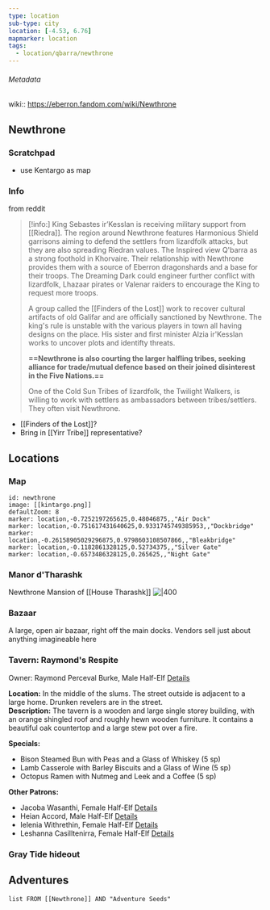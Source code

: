 ```yaml
---
type: location
sub-type: city
location: [-4.53, 6.76]
mapmarker: location
tags:
  - location/qbarra/newthrone
---
```

###### Metadata 
wiki:: https://eberron.fandom.com/wiki/Newthrone

## Newthrone

### Scratchpad

- use Kentargo as map

### Info

from reddit
> [!info:]
> King Sebastes ir’Kesslan is receiving military support from [[Riedra]]. The region around Newthrone features Harmonious Shield garrisons aiming to defend the settlers from lizardfolk attacks, but they are also spreading Riedran values. The Inspired view Q'barra as a strong foothold in Khorvaire. Their relationship with Newthrone provides them with a source of Eberron dragonshards and a base for their troops. The Dreaming Dark could engineer further conflict with lizardfolk, Lhazaar pirates or Valenar raiders to encourage the King to request more troops.
> 
> A group called the [[Finders of the Lost]] work to recover cultural artifacts of old Galifar and are officially sanctioned by Newthrone. The king's rule is unstable with the various players in town all having designs on the place. His sister and first minister Alzia ir'Kesslan works to uncover plots and identifty threats.
> 
> **==Newthrone is also courting the larger halfling tribes, seeking alliance for trade/mutual defence based on their joined disinterest in the Five Nations.==**
> 
> One of the Cold Sun Tribes of lizardfolk, the Twilight Walkers, is willing to work with settlers as ambassadors between tribes/settlers. They often visit Newthrone.

- [[Finders of the Lost]]?
- Bring in [[Yirr Tribe]] representative?

## Locations
### Map

```leaflet
id: newthrone
image: [[kintargo.png]]
defaultZoom: 8
marker: location,-0.7252197265625,0.48046875,,"Air Dock"
marker: location,-0.751617431640625,0.9331745749385953,,"Dockbridge"
marker: location,-0.26158905029296875,0.9798603108507866,,"Bleakbridge"
marker: location,-0.1182861328125,0.52734375,,"Silver Gate"
marker: location,-0.6573486328125,0.265625,,"Night Gate"
```


### Manor d'Tharashk
Newthrone Mansion of [[House Tharashk]]
![|400](https://wdwnt.com/wp-content/uploads/2020/08/the-haunted-mansion-gracey-manor-2003-film.jpeg)

### Bazaar
A large, open air bazaar, right off the main docks. Vendors sell just about anything imagineable here

### **Tavern: Raymond's Respite**  
Owner: Raymond Perceval Burke, Male Half-Elf [Details](https://www.kassoon.com/?page=dnd&subpage=npc-generator&reqRace=6&reqOccupation=Barkeep&useSeed=on&seed=100286324)

**Location:** In the middle of the slums. The street outside is adjacent to a large home. Drunken revelers are in the street.  
**Description:** The tavern is a wooden and large single storey building, with an orange shingled roof and roughly hewn wooden furniture. It contains a beautiful oak countertop and a large stew pot over a fire.  

**Specials:**
-   Bison Steamed Bun with Peas and a Glass of Whiskey (5 sp)
-   Lamb Casserole with Barley Biscuits and a Glass of Wine (5 sp)
-   Octopus Ramen with Nutmeg and Leek and a Coffee (5 sp)

  

**Other Patrons:**
-   Jacoba Wasanthi, Female Half-Elf [Details](https://www.kassoon.com/?page=dnd&subpage=npc-generator&reqRace=6&useSeed=on&seed=702623)
-   Heian Accord, Male Half-Elf [Details](https://www.kassoon.com/?page=dnd&subpage=npc-generator&reqRace=6&useSeed=on&seed=479320)
-   Ielenia Withrethin, Female Half-Elf [Details](https://www.kassoon.com/?page=dnd&subpage=npc-generator&reqRace=6&useSeed=on&seed=629231)
-   Leshanna Casilltenirra, Female Half-Elf [Details](https://www.kassoon.com/?page=dnd&subpage=npc-generator&reqRace=6&useSeed=on&seed=782435)

### Gray Tide hideout

## Adventures
```dataview
list FROM [[Newthrone]] AND "Adventure Seeds"
```